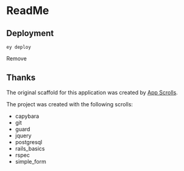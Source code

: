 # ReadMe


## Deployment

```
ey deploy
```
Remove
## Thanks

The original scaffold for this application was created by [App Scrolls](http://appscrolls.org).

The project was created with the following scrolls:

* capybara
* git
* guard
* jquery
* postgresql
* rails_basics
* rspec
* simple_form

